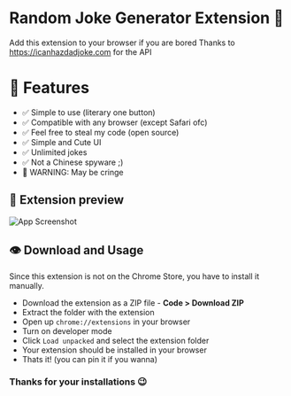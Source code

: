 
# Random Joke Generator Extension 🫠

Add this extension to your browser if you are bored
Thanks to https://icanhazdadjoke.com for the API
# 👀 Features

- ✅ Simple to use (literary one button)
- ✅ Compatible with any browser (except Safari ofc)
- ✅ Feel free to steal my code (open source)
- ✅ Simple and Cute UI
- ✅ Unlimited jokes
- ✅ Not a Chinese spyware ;)
- 📍 WARNING: May be cringe
## 📸 Extension preview

![App Screenshot](https://i.ibb.co/zSbT7Q7/image.png)

## 👁️ Download and Usage

Since this extension is not on the Chrome Store, you have to install it manually.

- Download the extension as a ZIP file - **Code > Download ZIP**
- Extract the folder with the extension
- Open up `chrome://extensions` in your browser
- Turn on developer mode
- Click `Load unpacked` and select the extension folder
- Your extension should be installed in your browser
- Thats it! (you can pin it if you wanna)

### Thanks for your installations 😉
